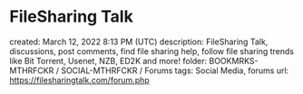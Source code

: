 # FileSharing Talk

created: March 12, 2022 8:13 PM (UTC)
description: FileSharing Talk, discussions, post comments, find file sharing help, follow file sharing trends like Bit Torrent, Usenet, NZB, ED2K and more!
folder: BOOKMRKS-MTHRFCKR / SOCIAL-MTHRFCKR / Forums
tags: Social Media, forums
url: https://filesharingtalk.com/forum.php
